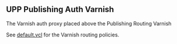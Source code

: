 ## UPP Publishing Auth Varnish

The Varnish auth proxy placed above the Publishing Routing Varnish

See [default.vcl](/default.vcl) for the Varnish routing policies.
